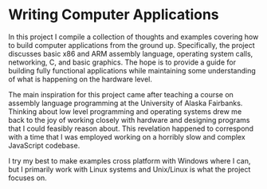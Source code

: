 # Writing Computer Applications

In this project I compile a collection of thoughts and examples
covering how to build computer applications from the ground up.
Specifically, the project discusses basic x86 and ARM assembly
language, operating system calls, networking, C, and basic
graphics. The hope is to provide a guide for building fully
functional applications while maintaining some
understanding of what is happening on the hardware level.

The main inspiration for this project came after teaching a course on
assembly language programming at the University of Alaska Fairbanks.
Thinking about low level programming and operating systems drew me
back to the joy of working closely with hardware and designing
programs that I could feasibly reason about. This revelation happened
to correspond with a time that I was employed working on
a horribly slow and complex JavaScript codebase.

I try my best to make examples cross platform with Windows
where I can, but I primarily work with Linux systems and Unix/Linux
is what the project focuses on.
